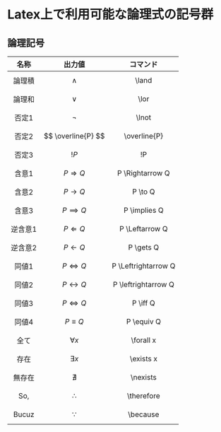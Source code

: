# Latex上で利用可能な論理式の記号群

## 論理記号

名称|出力値|コマンド
:--:|:-:|:-:
論理積|$$ \land $$ | \land
論理和|$$ \lor $$ | \lor
否定1|$$ \lnot $$| \lnot
否定2|$$ \overline{P} $$| \overline{P}
否定3|$$ !P $$|!P
含意1|$$ P \Rightarrow Q $$ | P \Rightarrow Q
含意2|$$ P \to Q $$ | P \to Q
含意3|$$ P \implies Q $$ | P \implies Q
逆含意1|$$ P \Leftarrow  Q $$| P \Leftarrow  Q
逆含意2|$$ P \gets  Q $$ | P \gets  Q
同値1|$$ P \Leftrightarrow Q $$ | P \Leftrightarrow Q
同値2|$$ P \leftrightarrow Q $$ | P \leftrightarrow Q
同値3|$$ P \iff Q $$ | P \iff Q
同値4|$$ P \equiv Q $$ | P \equiv Q
全て|$$ \forall x $$|\forall x
存在|$$ \exists x $$|\exists x
無存在|$$ \nexists $$|\nexists
So,|$$ \therefore $$|\therefore
Bucuz|$$ \because  $$ | \because


